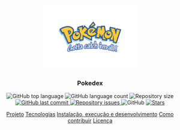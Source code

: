 <h1 align="center">
	<img alt="Logo" src=".github/logo.png" width="250px" />
</h1>

<h3 align="center">
  Pokedex
</h3>

<p align="center">
  <img alt="GitHub top language" src="https://img.shields.io/github/languages/top/leticiafarias/minicurso-react-wtisc-pokemon">
  
  <img alt="GitHub language count" src="https://img.shields.io/github/languages/count/leticiafarias/minicurso-react-wtisc-pokemon">
  
  <img alt="Repository size" src="https://img.shields.io/github/repo-size/leticiafarias/minicurso-react-wtisc-pokemon">
  
  <a href="https://github.com/LeticiaFarias/minicurso-react-wtisc-pokemon/commits/master">
    <img alt="GitHub last commit" src="https://img.shields.io/github/last-commit/leticiafarias/minicurso-react-wtisc-pokemon">
  </a>
  
  <a href="https://github.com/LeticiaFarias/minicurso-react-wtisc-pokemon/issues">
    <img alt="Repository issues" src="https://img.shields.io/github/issues/leticiafarias/minicurso-react-wtisc-pokemon">
  </a>
  
  <img alt="GitHub" src="https://img.shields.io/github/license/leticiafarias/minicurso-react-wtisc-pokemon">

  <a href="https://github.com/LeticiaFarias/minicurso-react-wtisc-pokemon/stargazers">
    <img alt="Stars" src="https://img.shields.io/github/stars/leticiafarias/minicurso-react-wtisc-pokemon?style=social">
  </a>
</p>

<p align="center">
  <a href="#-projeto">Projeto</a>
  <a href="#-tecnologias">Tecnologias</a>
  <a href="#-instalação-execução-e-desenvolvimento">Instalação, execução e desenvolvimento</a>
  <a href="#-como-contribuir">Como contribuir</a>
  <a href="#-licença">Licença</a>
</p>